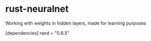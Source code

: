 # rust-neuralnet
Working with weights in hidden layers,
made for learning purposes

[dependencies]
rand = "0.8.5"

